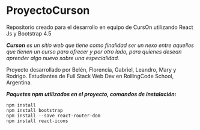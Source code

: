 # ProyectoCurson
Repositorio creado para el desarrollo en equipo de CursOn utilizando React Js y Bootstrap 4.5

***Curson** es un sitio web que tiene como finalidad ser un nexo entre aquellos que tienen un curso para ofrecer y por otro lado, para quienes desean aprender algo nuevo sobre una especialidad.*

Proyecto desarrollado por Belén, Florencia, Gabriel, Leandro, Mary y Rodrigo. Estudiantes de Full Stack Web Dev en RollingCode School, Argentina.

**_Paquetes npm utilizados en el proyecto, comandos de instalación:_**
```
npm install
npm install bootstrap
npm install --save react-router-dom
npm install react-icons
```
